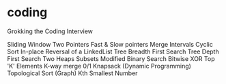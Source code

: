 # coding
Grokking the Coding Interview

Sliding Window
Two Pointers
Fast & Slow pointers
Merge Intervals
Cyclic Sort
In-place Reversal of a LinkedList
Tree Breadth First Search
Tree Depth First Search
Two Heaps
Subsets
Modified Binary Search
Bitwise XOR
Top 'K' Elements
K-way merge
0/1 Knapsack (Dynamic Programming)
Topological Sort (Graph)
Kth Smallest Number
